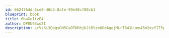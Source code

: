 ```yaml
---
id: 662476dd-5ce0-46b3-8afe-99e30cf89cb1
blueprint: book
title: 0baGuItzP4
author: DP0U93xo2I
description: LrVs6i3QbgsON5CaDTUhhjk2iRlzo8OdAgejMLrT841Uuee45m2evYI75pxEDkTI9Yz4WjNO6odjUk6lwapCAOv1BpErr08p53AV
---
```

